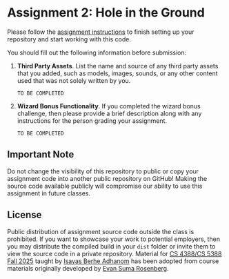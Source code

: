 # Assignment 2: Hole in the Ground

Please follow the [assignment instructions](https://github.com/CS-4388-5388-Fall-2025/Assignments/blob/main/Assignment-2/README.md) to finish setting up your repository and start working with this code.

You should fill out the following information before submission:

1. **Third Party Assets**. List the name and source of any third party assets that you added, such as models, images, sounds, or any other content used that was not solely written by you. 

   `TO BE COMPLETED`

2. **Wizard Bonus Functionality**. If you completed the wizard bonus challenge, then please provide a brief description along with any instructions for the person grading your assignment.

   `TO BE COMPLETED`

## Important Note

Do not change the visibility of this repository to public or copy your assignment code into another public repository on GitHub! Making the source code available publicly will compromise our ability to use this assignment in future classes.

## License

Public distribution of assignment source code outside the class is prohibited. If you want to showcase your work to potential employers, then you may distribute the compiled build in your `dist` folder or invite them to view the source code in a private repository. Material for [CS 4388/CS 5388 Fall 2025](https://github.com/CS-4388-5388-Fall-2025/Syllabus) taught by [Isayas Berhe Adhanom](https://isayasadhanom.me/) has been adopted from course materials originally developed by [Evan Suma Rosenberg](https://cse.umn.edu/cs/evan-suma-rosenberg).